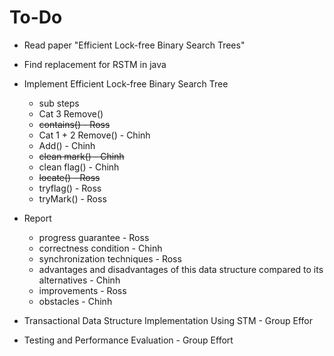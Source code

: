 # To-Do

* Read paper "Efficient Lock-free Binary Search Trees"

* Find replacement for RSTM in java

* Implement Efficient Lock-free Binary Search Tree

  * sub steps
  * Cat 3 Remove() 
  * ~~contains() - Ross~~
  * Cat 1 + 2 Remove() - Chinh
  * Add() - Chinh
  * ~~clean mark() - Chinh~~
  * clean flag() - Chinh
  * ~~locate() - Ross~~
  * tryflag() - Ross
  * tryMark() - Ross

* Report

  * progress  guarantee - Ross
  * correctness condition - Chinh
  * synchronization  techniques - Ross
  * advantages and disadvantages of this data structure compared to its alternatives - Chinh
  * improvements - Ross
  * obstacles - Chinh

* Transactional Data Structure Implementation Using STM - Group Effor

* Testing and Performance Evaluation - Group Effort
